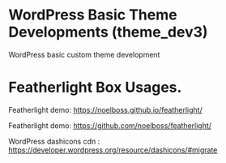 # WordPress Basic Theme Developments (theme_dev3)
WordPress basic custom theme development

# Featherlight Box Usages.
Featherlight demo: https://noelboss.github.io/featherlight/

Featherlight demo: https://github.com/noelboss/featherlight/

WordPress dashicons cdn : https://developer.wordpress.org/resource/dashicons/#migrate